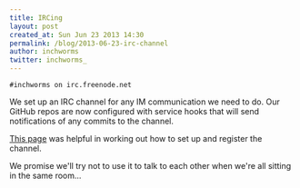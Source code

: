 ```yaml
---
title: IRCing
layout: post
created_at: Sun Jun 23 2013 14:30
permalink: /blog/2013-06-23-irc-channel
author: inchworms
twitter: inchworms_
---
```


    #inchworms on irc.freenode.net

We set up an IRC channel for any IM communication we need to do. Our GitHub repos are now configured with service hooks that will send notifications of any commits to the channel. 

[This page](http://www.geekshed.net/commands/chanserv/) was helpful in working out how to set up and register the channel. 

We promise we'll try not to use it to talk to each other when we're all sitting in the same room...












